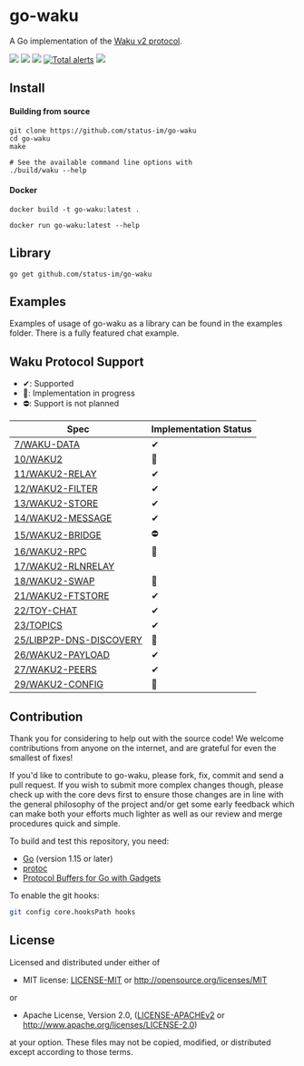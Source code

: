 # go-waku
A Go implementation of the [Waku v2 protocol](https://specs.vac.dev/specs/waku/v2/waku-v2).

<p align="left">
  <a href="https://goreportcard.com/report/github.com/status-im/go-waku"><img src="https://goreportcard.com/badge/github.com/status-im/go-waku" /></a>
  <a href="https://godoc.org/github.com/status-im/go-waku"><img src="http://img.shields.io/badge/godoc-reference-5272B4.svg?style=flat-square" /></a>
  <a href=""><img src="https://img.shields.io/badge/golang-%3E%3D1.15.0-orange.svg?style=flat-square" /></a>
  <a href="https://lgtm.com/projects/g/status-im/go-waku/alerts/"><img alt="Total alerts" src="https://img.shields.io/lgtm/alerts/g/status-im/go-waku.svg?logo=lgtm&logoWidth=18"/></a> 
  <a href="https://codeclimate.com/github/status-im/go-waku/maintainability"><img src="https://api.codeclimate.com/v1/badges/25b76a20113236b175d8/maintainability" /></a>
  <br>
</p>

## Install

#### Building from source
```
git clone https://github.com/status-im/go-waku
cd go-waku
make

# See the available command line options with
./build/waku --help
```

#### Docker
```
docker build -t go-waku:latest .

docker run go-waku:latest --help
```

## Library
```
go get github.com/status-im/go-waku
```

## Examples
Examples of usage of go-waku as a library can be found in the examples folder. There is a fully featured chat example.


## Waku Protocol Support

- ✔: Supported
- 🚧: Implementation in progress
- ⛔: Support is not planned

| Spec | Implementation Status |
| ---- | -------------- |
|[7/WAKU-DATA](https://rfc.vac.dev/spec/7)|✔|
|[10/WAKU2](https://rfc.vac.dev/spec/10)|🚧|
|[11/WAKU2-RELAY](https://rfc.vac.dev/spec/11)|✔|
|[12/WAKU2-FILTER](https://rfc.vac.dev/spec/12)|✔|
|[13/WAKU2-STORE](https://rfc.vac.dev/spec/13)|✔|
|[14/WAKU2-MESSAGE](https://rfc.vac.dev/spec/14)|✔|
|[15/WAKU2-BRIDGE](https://rfc.vac.dev/spec/15)|⛔|
|[16/WAKU2-RPC](https://rfc.vac.dev/spec/16)|🚧|
|[17/WAKU2-RLNRELAY](https://rfc.vac.dev/spec/17)||
|[18/WAKU2-SWAP](https://rfc.vac.dev/spec/18)|🚧|
|[21/WAKU2-FTSTORE](https://rfc.vac.dev/spec/21)|✔|
|[22/TOY-CHAT](https://rfc.vac.dev/spec/22)|✔|
|[23/TOPICS](https://rfc.vac.dev/spec/22)|✔|
|[25/LIBP2P-DNS-DISCOVERY](https://rfc.vac.dev/spec/25)|🚧|
|[26/WAKU2-PAYLOAD](https://rfc.vac.dev/spec/26)|✔|
|[27/WAKU2-PEERS](https://rfc.vac.dev/spec/27)|✔|
|[29/WAKU2-CONFIG](https://rfc.vac.dev/spec/29)|🚧|

## Contribution
Thank you for considering to help out with the source code! We welcome contributions from anyone on the internet, and are grateful for even the smallest of fixes!

If you'd like to contribute to go-waku, please fork, fix, commit and send a pull request. If you wish to submit more complex changes though, please check up with the core devs first to ensure those changes are in line with the general philosophy of the project and/or get some early feedback which can make both your efforts much lighter as well as our review and merge procedures quick and simple.

To build and test this repository, you need:
  - [Go](https://golang.org/) (version 1.15 or later)
  - [protoc](https://grpc.io/docs/protoc-installation/) 
  - [Protocol Buffers for Go with Gadgets](https://github.com/gogo/protobuf)

To enable the git hooks:

```bash
git config core.hooksPath hooks
```

## License
Licensed and distributed under either of

* MIT license: [LICENSE-MIT](LICENSE-MIT) or http://opensource.org/licenses/MIT

or

* Apache License, Version 2.0, ([LICENSE-APACHEv2](LICENSE-APACHEv2) or http://www.apache.org/licenses/LICENSE-2.0)

at your option. These files may not be copied, modified, or distributed except according to those terms.
